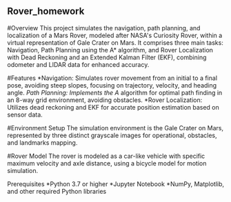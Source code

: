 ## Rover_homework

#Overview
This project simulates the navigation, path planning, and localization of a Mars Rover, modeled after NASA's Curiosity Rover, within a virtual representation of Gale Crater on Mars. It comprises three main tasks: Navigation, Path Planning using the A* algorithm, and Rover Localization with Dead Reckoning and an Extended Kalman Filter (EKF), combining odometer and LIDAR data for enhanced accuracy.

#Features
*Navigation: Simulates rover movement from an initial to a final pose, avoiding steep slopes, focusing on trajectory, velocity, and heading angle.
*Path Planning: Implements the A* algorithm for optimal path finding in an 8-way grid environment, avoiding obstacles.
*Rover Localization: Utilizes dead reckoning and EKF for accurate position estimation based on sensor data.

#Environment Setup
The simulation environment is the Gale Crater on Mars, represented by three distinct grayscale images for operational, obstacles, and landmarks mapping.

#Rover Model
The rover is modeled as a car-like vehicle with specific maximum velocity and axle distance, using a bicycle model for motion simulation.

Prerequisites
*Python 3.7 or higher
*Jupyter Notebook
*NumPy, Matplotlib, and other required Python libraries
